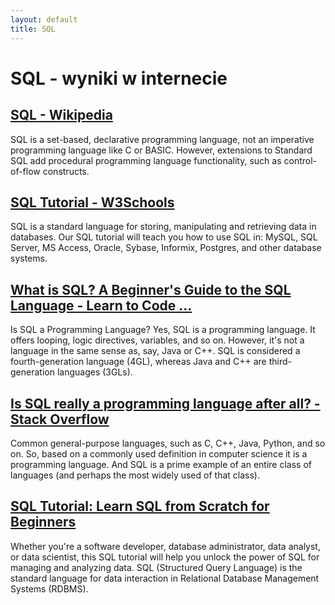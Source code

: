 ```yaml
---
layout: default
title: SQL
---
```

# **SQL - wyniki w internecie**
## [SQL - Wikipedia](https://en.wikipedia.org/wiki/SQL)
SQL is a set-based, declarative programming language, not an imperative programming language like C or BASIC. However, extensions to Standard SQL add procedural programming language functionality, such as control-of-flow constructs.
## [SQL Tutorial - W3Schools](https://www.w3schools.com/sql/)
SQL is a standard language for storing, manipulating and retrieving data in databases. Our SQL tutorial will teach you how to use SQL in: MySQL, SQL Server, MS Access, Oracle, Sybase, Informix, Postgres, and other database systems.
## [What is SQL? A Beginner's Guide to the SQL Language - Learn to Code ...](https://learntocodewith.me/posts/sql-guide/)
Is SQL a Programming Language? Yes, SQL is a programming language. It offers looping, logic directives, variables, and so on. However, it's not a language in the same sense as, say, Java or C++. SQL is considered a fourth-generation language (4GL), whereas Java and C++ are third-generation languages (3GLs).
## [Is SQL really a programming language after all? - Stack Overflow](https://stackoverflow.com/questions/61237229/is-sql-really-a-programming-language-after-all)
Common general-purpose languages, such as C, C++, Java, Python, and so on. So, based on a commonly used definition in computer science it is a programming language. And SQL is a prime example of an entire class of languages (and perhaps the most widely used of that class).
## [SQL Tutorial: Learn SQL from Scratch for Beginners](https://www.sqltutorial.org/)
Whether you're a software developer, database administrator, data analyst, or data scientist, this SQL tutorial will help you unlock the power of SQL for managing and analyzing data. SQL (Structured Query Language) is the standard language for data interaction in Relational Database Management Systems (RDBMS).
